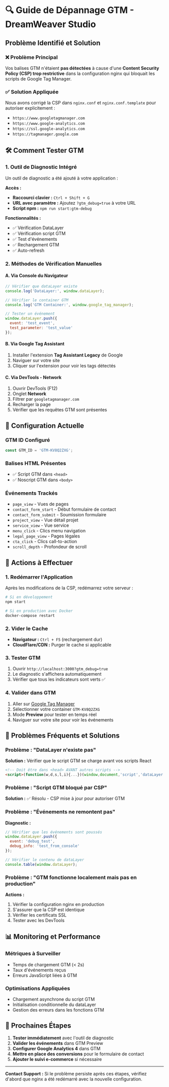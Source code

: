 # 🔍 Guide de Dépannage GTM - DreamWeaver Studio

## Problème Identifié et Solution

### ❌ Problème Principal
Vos balises GTM n'étaient **pas détectées** à cause d'une **Content Security Policy (CSP) trop restrictive** dans la configuration nginx qui bloquait les scripts de Google Tag Manager.

### ✅ Solution Appliquée
Nous avons corrigé la CSP dans `nginx.conf` et `nginx.conf.template` pour autoriser explicitement :
- `https://www.googletagmanager.com`
- `https://www.google-analytics.com` 
- `https://ssl.google-analytics.com`
- `https://tagmanager.google.com`

## 🛠️ Comment Tester GTM

### 1. Outil de Diagnostic Intégré
Un outil de diagnostic a été ajouté à votre application :

**Accès :**
- **Raccourci clavier :** `Ctrl + Shift + G`
- **URL avec paramètre :** Ajoutez `?gtm_debug=true` à votre URL
- **Script npm :** `npm run start:gtm-debug`

**Fonctionnalités :**
- ✅ Vérification DataLayer
- ✅ Vérification script GTM
- ✅ Test d'événements
- ✅ Rechargement GTM
- ✅ Auto-refresh

### 2. Méthodes de Vérification Manuelles

#### A. Via Console du Navigateur
```javascript
// Vérifier que dataLayer existe
console.log('DataLayer:', window.dataLayer);

// Vérifier le container GTM
console.log('GTM Container:', window.google_tag_manager);

// Tester un événement
window.dataLayer.push({
  event: 'test_event',
  test_parameter: 'test_value'
});
```

#### B. Via Google Tag Assistant
1. Installer l'extension **Tag Assistant Legacy** de Google
2. Naviguer sur votre site
3. Cliquer sur l'extension pour voir les tags détectés

#### C. Via DevTools - Network
1. Ouvrir DevTools (F12)
2. Onglet **Network**
3. Filtrer par `googletagmanager.com`
4. Recharger la page
5. Vérifier que les requêtes GTM sont présentes

## 🔧 Configuration Actuelle

### GTM ID Configuré
```javascript
const GTM_ID = 'GTM-KV8Q2ZXG';
```

### Balises HTML Présentes
- ✅ Script GTM dans `<head>`
- ✅ Noscript GTM dans `<body>`

### Événements Trackés
- `page_view` - Vues de pages
- `contact_form_start` - Début formulaire de contact
- `contact_form_submit` - Soumission formulaire
- `project_view` - Vue détail projet
- `service_view` - Vue service
- `menu_click` - Clics menu navigation
- `legal_page_view` - Pages légales
- `cta_click` - Clics call-to-action
- `scroll_depth` - Profondeur de scroll

## 🚀 Actions à Effectuer

### 1. Redémarrer l'Application
Après les modifications de la CSP, redémarrez votre serveur :
```bash
# Si en développement
npm start

# Si en production avec Docker
docker-compose restart
```

### 2. Vider le Cache
- **Navigateur :** `Ctrl + F5` (rechargement dur)
- **CloudFlare/CDN :** Purger le cache si applicable

### 3. Tester GTM
1. Ouvrir `http://localhost:3000?gtm_debug=true`
2. Le diagnostic s'affichera automatiquement
3. Vérifier que tous les indicateurs sont verts ✅

### 4. Valider dans GTM
1. Aller sur [Google Tag Manager](https://tagmanager.google.com/)
2. Sélectionner votre container `GTM-KV8Q2ZXG`
3. Mode **Preview** pour tester en temps réel
4. Naviguer sur votre site pour voir les événements

## 🐛 Problèmes Fréquents et Solutions

### Problème : "DataLayer n'existe pas"
**Solution :** Vérifier que le script GTM se charge avant vos scripts React
```html
<!-- Doit être dans <head> AVANT autres scripts -->
<script>(function(w,d,s,l,i){...})(window,document,'script','dataLayer','GTM-KV8Q2ZXG');</script>
```

### Problème : "Script GTM bloqué par CSP"
**Solution :** ✅ Résolu - CSP mise à jour pour autoriser GTM

### Problème : "Événements ne remontent pas"
**Diagnostic :**
```javascript
// Vérifier que les événements sont poussés
window.dataLayer.push({
  event: 'debug_test',
  debug_info: 'test_from_console'
});

// Vérifier le contenu de dataLayer
console.table(window.dataLayer);
```

### Problème : "GTM fonctionne localement mais pas en production"
**Actions :**
1. Vérifier la configuration nginx en production
2. S'assurer que la CSP est identique
3. Vérifier les certificats SSL
4. Tester avec les DevTools

## 📊 Monitoring et Performance

### Métriques à Surveiller
- Temps de chargement GTM (< 2s)
- Taux d'événements reçus
- Erreurs JavaScript liées à GTM

### Optimisations Appliquées
- Chargement asynchrone du script GTM
- Initialisation conditionnelle du dataLayer
- Gestion des erreurs dans les fonctions GTM

## 🎯 Prochaines Étapes

1. **Tester immédiatement** avec l'outil de diagnostic
2. **Valider les événements** dans GTM Preview
3. **Configurer Google Analytics 4** dans GTM
4. **Mettre en place des conversions** pour le formulaire de contact
5. **Ajouter le suivi e-commerce** si nécessaire

---

**Contact Support :** Si le problème persiste après ces étapes, vérifiez d'abord que nginx a été redémarré avec la nouvelle configuration. 